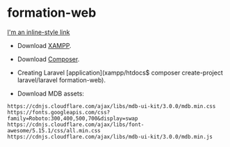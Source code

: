 # formation-web
[I'm an inline-style link](https://www.google.com)
+ Download [XAMPP](https://www.apachefriends.org/xampp-files/8.0.0/xampp-windows-x64-8.0.0-2-VS16-installer.exe).

+ Download [Composer](https://getcomposer.org/Composer-Setup.exe).


+ Creating Laravel [application](xampp/htdocs$ composer create-project laravel/laravel formation-web).

+ Download MDB assets:
```
https://cdnjs.cloudflare.com/ajax/libs/mdb-ui-kit/3.0.0/mdb.min.css
https://fonts.googleapis.com/css?family=Roboto:300,400,500,700&display=swap
https://cdnjs.cloudflare.com/ajax/libs/font-awesome/5.15.1/css/all.min.css
https://cdnjs.cloudflare.com/ajax/libs/mdb-ui-kit/3.0.0/mdb.min.js
```
